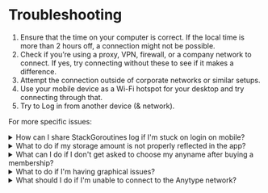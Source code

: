 # Troubleshooting

1. Ensure that the time on your computer is correct. If the local time is more than 2 hours off, a connection might not be possible.
2. Check if you’re using a proxy, VPN, firewall, or a company network to connect. If yes, try connecting without these to see if it makes a difference.
3. Attempt the connection outside of corporate networks or similar setups.
4. Use your mobile device as a Wi-Fi hotspot for your desktop and try connecting through that.
5. Try to Log in from another device (& network).

For more specific issues:

<details>

<summary>How can I share StackGoroutines log if I'm stuck on login on mobile?</summary>

1. If a hang occurs at StartAccount, you can [tap on Enter My Vault 5 times](https://drive.google.com/file/d/1V4muGfFDNDb98ZVp213-YmbnVv3Vx_tX/view?usp=drive_link).
2. The Rpc.Debug.StackGoroutines command will return a log file.
3. You can share it using any convenient method.

</details>

<details>

<summary>What to do if my storage amount is not properly reflected in the app?</summary>

Navigate to `Debug > Reconcile` in the top menu bar, and restart the app.

</details>

<details>

<summary>What can I do if I don't get asked to choose my anyname after buying a membership?</summary>

Please either type [anytype://main/membership](anytype://main/membership) in your browser or inside Anytype global search, and restart the app.

</details>

<details>

<summary>What to do if I'm having graphical issues?</summary>

Try deleting the GPUCache folder under  `~/.config/anytype`.

</details>

<details>

<summary>What should I do if I'm unable to connect to the Anytype network?</summary>

You should download and run our AnySync Netcheck Tool, which you can find [here](https://github.com/anyproto/any-sync-tools/tree/main/any-sync-netcheck), along with instructions on how to do so.

</details>
